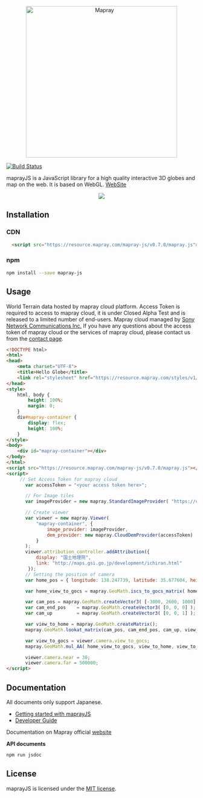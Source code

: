 [<p align="center"><img width="400" alt="Mapray" src="https://storage.googleapis.com/ino-sandbox.appspot.com/github/mainlogo.png"></p>](https://mapray.com/)
[![Build Status](https://travis-ci.org/sony/mapray-js.svg?branch=master)](https://travis-ci.org/sony/mapray-js)

maprayJS is a JavaScript library for a high quality interactive 3D globes and map on the web. It is based on WebGL.
[WebSite](https://mapray.com)

[<p align="center"><img src="https://storage.googleapis.com/ino-sandbox.appspot.com/github/fujisan.jpg" /></p>](https://mapray.com/nextRambler.html)

## Installation
### CDN
```html
  <script src="https://resource.mapray.com/mapray-js/v0.7.0/mapray.js"></script>
```

### npm
```bash
npm install --save mapray-js
```

## Usage
World Terrain data hosted by mapray cloud platform. Access Token is required to access to mapray cloud, it is under Closed Alpha Test and is released to a limited number of end-users. 
Mapray cloud managed by [Sony Network Communications Inc.](https://www.sonynetwork.co.jp/corporation/en/) If you have any questions about the access token of mapray cloud or the services of mapray cloud, please contact us from the [contact page](https://mapray.com/contact.html).
```html
<!DOCTYPE html>
<html>
<head>
    <meta charset="UTF-8">
    <title>Hello Globe</title>
    <link rel="stylesheet" href="https://resource.mapray.com/styles/v1/mapray.css">
</head>
<style>
    html, body {
        height: 100%;
        margin: 0;
    }
    div#mapray-container {
        display: flex;
        height: 100%;
    }
</style>
<body>
    <div id="mapray-container"></div>
</body>
</html>
<script src="https://resource.mapray.com/mapray-js/v0.7.0/mapray.js"></script>
<script>
     // Set Access Token for mapray cloud
       var accessToken = "<your access token here>";

       // For Image tiles
       var imageProvider = new mapray.StandardImageProvider( "https://cyberjapandata.gsi.go.jp/xyz/seamlessphoto/", ".jpg", 256, 0, 18 );

       // Create viewer
       var viewer = new mapray.Viewer(
           "mapray-container", {
               image_provider: imageProvider,
               dem_provider: new mapray.CloudDemProvider(accessToken)
           }
       );
       viewer.attribution_controller.addAttribution({
           display: "国土地理院",
           link: "http://maps.gsi.go.jp/development/ichiran.html"
        });
       // Setting the position of camera
       var home_pos = { longitude: 138.247739, latitude: 35.677604, height: 3000 };

       var home_view_to_gocs = mapray.GeoMath.iscs_to_gocs_matrix( home_pos, mapray.GeoMath.createMatrix());

       var cam_pos = mapray.GeoMath.createVector3( [-3000, 2600, 1000] );
       var cam_end_pos    = mapray.GeoMath.createVector3( [0, 0, 0] );
       var cam_up         = mapray.GeoMath.createVector3( [0, 0, 1] );

       var view_to_home = mapray.GeoMath.createMatrix();
       mapray.GeoMath.lookat_matrix(cam_pos, cam_end_pos, cam_up, view_to_home);

       var view_to_gocs = viewer.camera.view_to_gocs;
       mapray.GeoMath.mul_AA( home_view_to_gocs, view_to_home, view_to_gocs );

       viewer.camera.near = 30;
       viewer.camera.far = 500000;
</script>
```

## Documentation
All documents only support Japanese.
- [Getting started with maprayJS](/doc/developer-guide/GettingStarted.md)
- [Developer Guide](/doc/developer-guide/MaprayDeveloperGuideMod.md)

Documentation on Mapray official [website](https://mapray.com/documents/overview/gettingstarted/index.html)

**API documents**
```bash
npm run jsdoc
```

## License
maprayJS is licensed under the [MIT license](/LICENSE).
